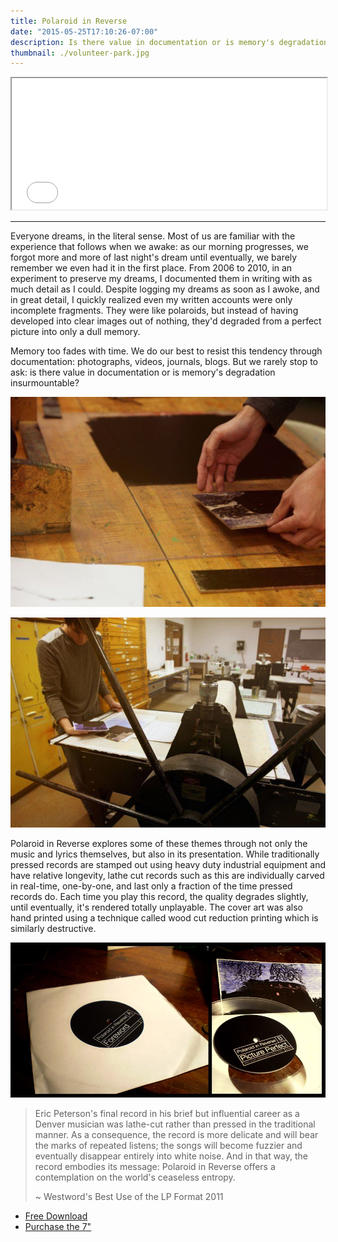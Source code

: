 ```yaml
---
title: Polaroid in Reverse
date: "2015-05-25T17:10:26-07:00"
description: Is there value in documentation or is memory's degradation insurmountable?
thumbnail: ./volunteer-park.jpg
---
```


<iframe width="100%" height="210" src="//bandcamp.com/EmbeddedPlayer/album=23354821/size=large/bgcol=ffffff/linkcol=0687f5/artwork=small/transparent=true/" seamless=""></iframe>

---

Everyone dreams, in the literal sense. Most of us are familiar with the experience that follows when we awake: as our morning progresses, we forgot more and more of last night's dream until eventually, we barely remember we even had it in the first place. From 2006 to 2010, in an experiment to preserve my dreams, I documented them in writing with as much detail as I could. Despite logging my dreams as soon as I awoke, and in great detail, I quickly realized even my written accounts were only incomplete fragments. They were like polaroids, but instead of having developed into clear images out of nothing, they'd degraded from a perfect picture into only a dull memory.

Memory too fades with time. We do our best to resist this tendency through documentation: photographs, videos, journals, blogs. But we rarely stop to ask: is there value in documentation or is memory's degradation insurmountable?

 <div class="row">
  <div class="col-6">

![Polaroid in Reverse, inking the wood block](./polaroid-print-process.jpg)

  </div>
  <div class="col-6">

![Polaroid in Reverse, inspecting a recent print](./polaroid-print-proof.jpg)

  </div>
</div>

Polaroid in Reverse explores some of these themes through not only the music and lyrics themselves, but also in its presentation. While traditionally pressed records are stamped out using heavy duty industrial equipment and have relative longevity, lathe cut records such as this are individually carved in real-time, one-by-one, and last only a fraction of the time pressed records do. Each time you play this record, the quality degrades slightly, until eventually, it's rendered totally unplayable. The cover art was also hand printed using a technique called wood cut reduction printing which is similarly destructive.

![Polaroid in Reverse packaging](./finished-product.jpg)

> Eric Peterson's final record in his brief but influential career as a Denver musician was lathe-cut rather than pressed in the traditional manner. As a consequence, the record is more delicate and will bear the marks of repeated listens; the songs will become fuzzier and eventually disappear entirely into white noise. And in that way, the record embodies its message: Polaroid in Reverse offers a contemplation on the world's ceaseless entropy.
>
> ~ Westword's Best Use of the LP Format 2011

<ul class="actions fit">
  <li>
    <a href="http://music.rogerroll.net/album/polaroid-in-reverse" target="_blank" class="button primary fit">
      Free Download
    </a>
  </li>
  <li>
    <a href="http://music.rogerroll.net/merch" target="_blank" class="button fit">
      Purchase the 7"
    </a>
  </li>
</ul>
